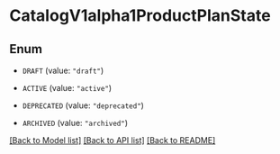 # CatalogV1alpha1ProductPlanState

## Enum


* `DRAFT` (value: `"draft"`)

* `ACTIVE` (value: `"active"`)

* `DEPRECATED` (value: `"deprecated"`)

* `ARCHIVED` (value: `"archived"`)


[[Back to Model list]](../README.md#documentation-for-models) [[Back to API list]](../README.md#documentation-for-api-endpoints) [[Back to README]](../README.md)


